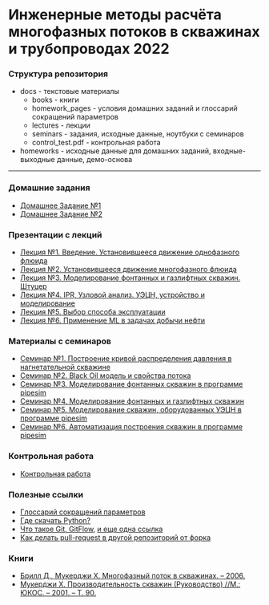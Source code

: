 # Инженерные методы расчёта многофазных потоков в скважинах и трубопроводах 2022

### Структура репозитория

- docs - текстовые материалы
  - books - книги
  - homework_pages - условия домашних заданий и глоссарий сокращений параметров
  - lectures - лекции
  - seminars - задания, исходные данные, ноутбуки с семинаров
  - control_test.pdf - контрольная работа
- homeworks - исходные данные для домашних заданий, входные-выходные данные, демо-основа
____
### Домашние задания

- [Домашнее Задание №1](docs/homework_pages/homework_1.md)
- [Домашнее Задание №2](docs/homework_pages/homework_2.md)

### Презентации с лекций

- [Лекция №1. Введение. Установившееся движение однофазного флюида](docs/lectures/Лекция_1_Введение,_уст_ся_однофаз_течение.pdf)
- [Лекция №2. Установившееся движение многофазного флюида](docs/lectures/Лекция_2_Уст_ся_многофазное_течение.pdf)
- [Лекция №3. Моделирование фонтанных и газлифтных скважин. Штуцер](docs/lectures/Лекция_3_Фонтан_Газлифт.pdf)
- [Лекция №4. IPR, Узловой анализ. УЭЦН, устройство и моделирование](docs/lectures/Лекция_4_IPR_VLP_УЭЦН.pdf)
- [Лекция №5. Выбор способа эксплуатации](docs/lectures/Лекция_5_Выбор_способа_эксплуатации.pdf)
- [Лекция №6. Применение ML в задачах добычи нефти](docs/lectures/Лекция_6_ML_в_задачах_добычи_нефти.pdf)


### Материалы с семинаров

- [Семинар №1. Построение кривой распределения давления в нагнетательной скважине](docs/seminars/1.injection_well.ipynb)
- [Семинар №2. Black Oil модель и свойства потока](docs/seminars/2.black_oil_model.ipynb)
- [Семинар №3. Моделирование фонтанных скважин в программе pipesim](docs/seminars/3.flowing_well_pipesim.md)
- [Семинар №4. Моделирование фонтанных и газлифтных скважин](docs/seminars/4.flowing_gaslift_well.ipynb)
- [Семинар №5. Моделирование скважин, оборудованных УЭЦН в программе pipesim](docs/seminars/5.esp_well_pipesim.md)
- [Семинар №6. Автоматизация построения скважин в программе pipesim](https://github.com/unifloc/toolkit)

### Контрольная работа

- [Контрольная работа](docs/control_test.pdf)

### Полезные ссылки
- [Глоссарий сокращений параметров](docs/homework_pages/glossary.md)
- [Где скачать Python?](https://www.anaconda.com/products/individual)
- [Что такое Git, GitFlow](https://proglib.io/p/git-github-gitflow/), [и еще одна ссылка](https://habr.com/ru/post/106912/)
- [Как делать pull-request в другой репозиторий от форка](https://docs.github.com/en/github/collaborating-with-issues-and-pull-requests/creating-a-pull-request-from-a-fork)

### Книги
- [Брилл Д., Мукерджи Х. Многофазный поток в скважинах. – 2006.](docs/books/Многофазный_поток.pdf)
- [Мукерджи Х. Производительность скважин (Руководство) //М.: ЮКОС. – 2001. – Т. 90.](docs/books/Muhuregi_Petrolibrary.ru.pdf)